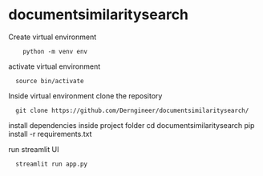 # documentsimilaritysearch

Create virtual environment

        python -m venv env

activate virtual environment

      source bin/activate

Inside virtual environment clone the repository
  
      git clone https://github.com/Derngineer/documentsimilaritysearch/

install dependencies inside project folder
    cd documentsimilaritysearch
    pip install -r requirements.txt

run streamlit UI

      streamlit run app.py
